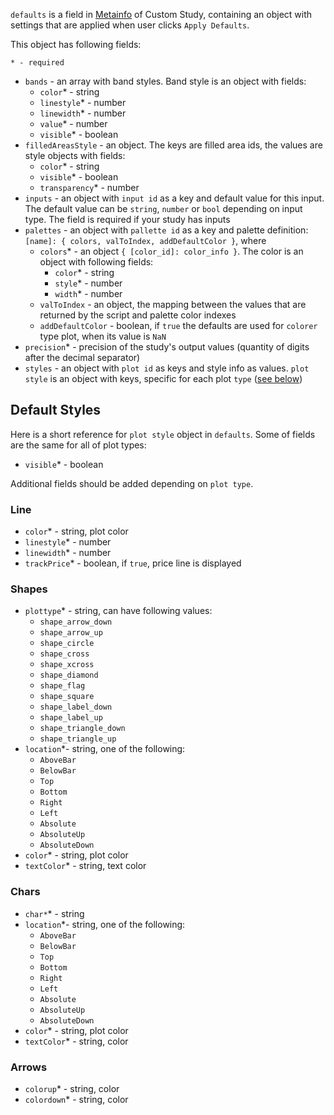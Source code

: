 `defaults` is a field in [Metainfo](Custom-Studies-Metainfo) of Custom Study, containing an object with settings that are applied when user clicks `Apply Defaults`.

This object has following fields:

`* - required`

* `bands` - an array with band styles. Band style is an object with fields:
  * `color`* - string
  * `linestyle`* - number
  * `linewidth`* - number
  * `value`* - number
  * `visible`* - boolean
* `filledAreasStyle` - an object. The keys are filled area ids, the values are style objects with fields:
  * `color`* - string
  * `visible`* - boolean
  * `transparency`* - number
* `inputs` - an object with `input id` as a key and default value for this input. The default value can be `string`, `number` or `bool` depending on input type. The field is required if your study has inputs
* `palettes` - an object with `pallette id` as a key and palette definition: `[name]: { colors, valToIndex, addDefaultColor }`, where
  * `colors`* - an object `{ [color_id]: color_info }`. The color is an object with following fields:
    * `color`* - string
    * `style`* - number
    * `width`* - number
  * `valToIndex` - an object, the mapping between the values that are returned by the script and palette color indexes
  * `addDefaultColor` - boolean, if `true` the defaults are used for `colorer` type plot, when its value is `NaN`
* `precision`* - precision of the study's output values (quantity of digits after the decimal separator)
* `styles` - an object with `plot id` as keys and style info as values. `plot style` is an object with keys, specific for each plot `type` ([see below](#default-styles))

## Default Styles

Here is a short reference for `plot style` object in `defaults`.
Some of fields are the same for all of plot types:

* `visible`* - boolean

Additional fields should be added depending on `plot type`.

### Line

* `color`* - string, plot color
* `linestyle`* - number
* `linewidth`* - number
* `trackPrice`* - boolean, if `true`, price line is displayed

### Shapes

* `plottype`* - string, can have following values:
  * `shape_arrow_down`
  * `shape_arrow_up`
  * `shape_circle`
  * `shape_cross`
  * `shape_xcross`
  * `shape_diamond`
  * `shape_flag`
  * `shape_square`
  * `shape_label_down`
  * `shape_label_up`
  * `shape_triangle_down`
  * `shape_triangle_up`
* `location`*- string, one of the following:
  * `AboveBar`
  * `BelowBar`
  * `Top`
  * `Bottom`
  * `Right`
  * `Left`
  * `Absolute`
  * `AbsoluteUp`
  * `AbsoluteDown`
* `color`* - string, plot color
* `textColor`* - string, text color

### Chars

* `char*`* - string
* `location`*- string, one of the following:
  * `AboveBar`
  * `BelowBar`
  * `Top`
  * `Bottom`
  * `Right`
  * `Left`
  * `Absolute`
  * `AbsoluteUp`
  * `AbsoluteDown`
* `color`* - string, plot color
* `textColor`* - string, color

### Arrows

* `colorup`* - string, color
* `colordown`* - string, color
